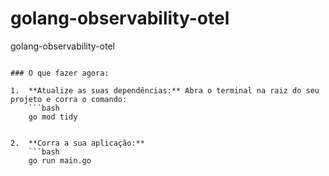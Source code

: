 # golang-observability-otel
golang-observability-otel

```

### O que fazer agora:

1.  **Atualize as suas dependências:** Abra o terminal na raiz do seu projeto e corra o comando:
    ```bash
    go mod tidy


2.  **Corra a sua aplicação:**
    ```bash
    go run main.go